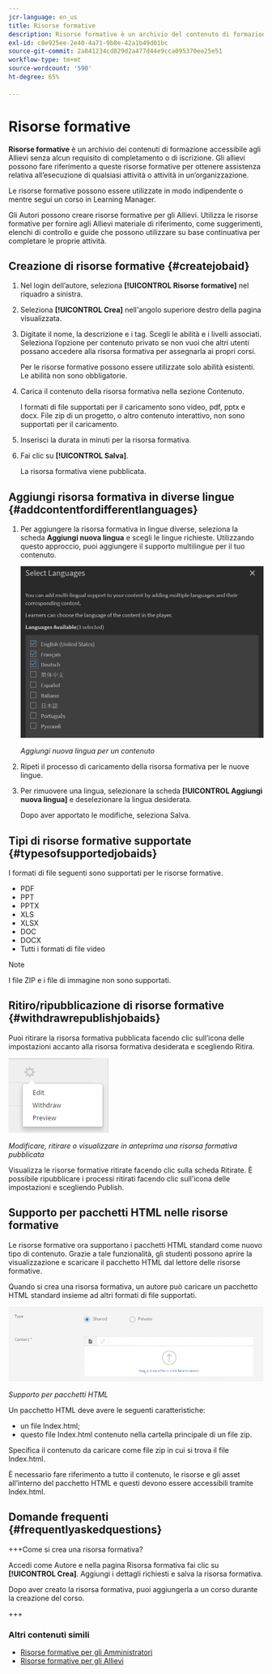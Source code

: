 ```yaml
---
jcr-language: en_us
title: Risorse formative
description: Risorse formative è un archivio del contenuto di formazione accessibile agli Allievi senza alcun requisito di completamento o di iscrizione. Gli allievi possono fare riferimento a queste risorse formative per ottenere assistenza relativa all’esecuzione di qualsiasi attività o attività in un’organizzazione.
exl-id: c8e925ee-2e40-4a71-9b8e-42a1b49d01bc
source-git-commit: 2a841234cd829d2a477d44e9cca095370ee25e51
workflow-type: tm+mt
source-wordcount: '590'
ht-degree: 65%

---
```


# Risorse formative

**Risorse formative** è un archivio dei contenuti di formazione accessibile agli Allievi senza alcun requisito di completamento o di iscrizione. Gli allievi possono fare riferimento a queste risorse formative per ottenere assistenza relativa all’esecuzione di qualsiasi attività o attività in un’organizzazione.

Le risorse formative possono essere utilizzate in modo indipendente o mentre segui un corso in Learning Manager.

Gli Autori possono creare risorse formative per gli Allievi. Utilizza le risorse formative per fornire agli Allievi materiale di riferimento, come suggerimenti, elenchi di controllo e guide che possono utilizzare su base continuativa per completare le proprie attività.

## Creazione di risorse formative {#createjobaid}

1. Nel login dell’autore, seleziona **[!UICONTROL Risorse formative]** nel riquadro a sinistra.
1. Seleziona **[!UICONTROL Crea]** nell&#39;angolo superiore destro della pagina visualizzata.
1. Digitate il nome, la descrizione e i tag. Scegli le abilità e i livelli associati. Seleziona l’opzione per contenuto privato se non vuoi che altri utenti possano accedere alla risorsa formativa per assegnarla ai propri corsi.

   Per le risorse formative possono essere utilizzate solo abilità esistenti. Le abilità non sono obbligatorie.

1. Carica il contenuto della risorsa formativa nella sezione Contenuto.

   I formati di file supportati per il caricamento sono video, pdf, pptx e docx. File zip di un progetto, o altro contenuto interattivo, non sono supportati per il caricamento.

1. Inserisci la durata in minuti per la risorsa formativa.
1. Fai clic su **[!UICONTROL Salva]**.

   La risorsa formativa viene pubblicata.

## Aggiungi risorsa formativa in diverse lingue {#addcontentfordifferentlanguages}

1. Per aggiungere la risorsa formativa in lingue diverse, seleziona la scheda **Aggiungi nuova lingua** e scegli le lingue richieste. Utilizzando questo approccio, puoi aggiungere il supporto multilingue per il tuo contenuto.

   ![](assets/add-new-languagetab.png)

   *Aggiungi nuova lingua per un contenuto*

1. Ripeti il processo di caricamento della risorsa formativa per le nuove lingue.
1. Per rimuovere una lingua, selezionare la scheda **[!UICONTROL Aggiungi nuova lingua]** e deselezionare la lingua desiderata.

   Dopo aver apportato le modifiche, seleziona Salva.

## Tipi di risorse formative supportate {#typesofsupportedjobaids}

I formati di file seguenti sono supportati per le risorse formative.

* PDF
* PPT
* PPTX
* XLS
* XLSX
* DOC
* DOCX
* Tutti i formati di file video

>[!NOTE]
>
>I file ZIP e i file di immagine non sono supportati.

## Ritiro/ripubblicazione di risorse formative {#withdrawrepublishjobaids}

Puoi ritirare la risorsa formativa pubblicata facendo clic sull’icona delle impostazioni accanto alla risorsa formativa desiderata e scegliendo Ritira.

![](assets/job-aid-withdraw.png)

*Modificare, ritirare o visualizzare in anteprima una risorsa formativa pubblicata*

Visualizza le risorse formative ritirate facendo clic sulla scheda Ritirate. È possibile ripubblicare i processi ritirati facendo clic sull&#39;icona delle impostazioni e scegliendo Publish.

## Supporto per pacchetti HTML nelle risorse formative

Le risorse formative ora supportano i pacchetti HTML standard come nuovo tipo di contenuto. Grazie a tale funzionalità, gli studenti possono aprire la visualizzazione e scaricare il pacchetto HTML dal lettore delle risorse formative.

Quando si crea una risorsa formativa, un autore può caricare un pacchetto HTML standard insieme ad altri formati di file supportati.

![](assets/html-job-aid.png)

*Supporto per pacchetti HTML*

Un pacchetto HTML deve avere le seguenti caratteristiche:

* un file Index.html;
* questo file Index.html contenuto nella cartella principale di un file zip.

Specifica il contenuto da caricare come file zip in cui si trova il file Index.html.

È necessario fare riferimento a tutto il contenuto, le risorse e gli asset all’interno del pacchetto HTML e questi devono essere accessibili tramite Index.html.

## Domande frequenti {#frequentlyaskedquestions}

+++Come si crea una risorsa formativa?

Accedi come Autore e nella pagina Risorsa formativa fai clic su **[!UICONTROL Crea]**. Aggiungi i dettagli richiesti e salva la risorsa formativa.

Dopo aver creato la risorsa formativa, puoi aggiungerla a un corso durante la creazione del corso.

+++

### Altri contenuti simili

* [Risorse formative per gli Amministratori](../../administrators/feature-summary/job-aids.md)
* [Risorse formative per gli Allievi](../../learners/feature-summary/job-aids.md)
